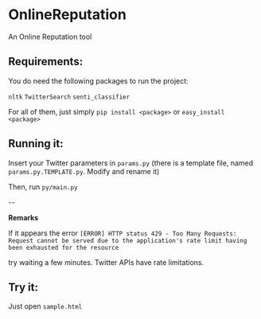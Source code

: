 OnlineReputation
================

An Online Reputation tool


Requirements:
--

You do need the following packages to run the project:

`nltk`
`TwitterSearch`
`senti_classifier`

For all of them, just simply `pip install <package>` or `easy_install <package>`



Running it:
--

Insert your Twitter parameters in `params.py` (there is a template file, named `params.py.TEMPLATE.py`. Modify and rename it)


Then, run `py/main.py`


--


__Remarks__

If it appears the error
`[ERROR] HTTP status 429 - Too Many Requests: Request cannot be served due to the application's rate limit having been exhausted for the resource`

try waiting a few minutes. Twitter APIs have rate limitations.


Try it:
--
Just open `sample.html`